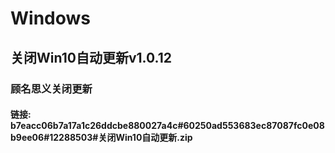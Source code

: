 # Windows

## 关闭Win10自动更新v1.0.12
### 顾名思义关闭更新
#### 链接:  b7eacc06b7a17a1c26ddcbe880027a4c#60250ad553683ec87087fc0e08b9ee06#12288503#关闭Win10自动更新.zip
